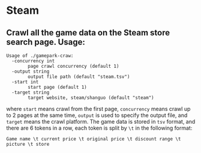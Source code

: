 # Steam
## Crawl all the game data on the Steam store search page. Usage:
```shell
Usage of ./gamepark-craw:
  -concurrency int
        page crawl concurrency (default 1)
  -output string
        output file path (default "steam.tsv")
  -start int
        start page (default 1)
  -target string
        target website, steam/shanguo (default "steam")
```

where `start` means crawl from the first page, `concurrency` means crawl up to 2 pages at the same time, `output` is used to specify the output file, and `target` means the crawl platform.
The game data is stored in `tsv` format, and there are 6 tokens in a row, each token is split by `\t` in the following format:
```shell
Game name \t current price \t original price \t discount range \t picture \t store
```
